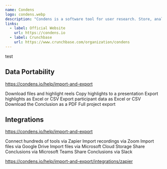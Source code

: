 ```yaml
---
name: Condens
logo: condens.webp
description: "Condens is a software tool for user research. Store, analyze share research data across your organization."
links:
  - label: Official Website
    url: https://condens.io
  - label: Crunchbase
    url: https://www.crunchbase.com/organization/condens
---
```

test

## Data Portability

https://condens.io/help/import-and-export

Download files and highlight reels
Copy highlights to a presentation
Export highlights as Excel or CSV
Export participant data as Excel or CSV
Download the Conclusion as a PDF
Full project export 

## Integrations

https://condens.io/help/import-and-export

Connect hundreds of tools via Zapier
Import recordings via Zoom
Import files via Google Drive
Import files via Microsoft Cloud Storage
Share Conclusions via Microsoft Teams
Share Conclusions via Slack 

https://condens.io/help/import-and-export/integrations/zapier